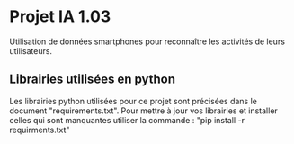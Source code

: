 # Projet IA 1.03

Utilisation de données smartphones pour reconnaître les activités de leurs utilisateurs.

## Librairies utilisées en python

Les librairies python utilisées pour ce projet sont précisées dans le document "requirements.txt". Pour mettre à jour vos librairies et installer celles qui sont manquantes utiliser la commande : "pip install -r requirments.txt"